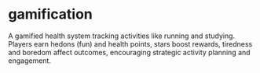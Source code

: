 # gamification
A gamified health system tracking activities like running and studying. Players earn hedons (fun) and health points, stars boost rewards, tiredness and boredom affect outcomes, encouraging strategic activity planning and engagement.
